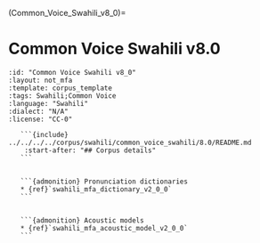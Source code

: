 
(Common_Voice_Swahili_v8_0)=
# Common Voice Swahili v8.0

``````{corpus} Common Voice Swahili v8.0
:id: "Common Voice Swahili v8_0"
:layout: not_mfa
:template: corpus_template
:tags: Swahili;Common Voice
:language: "Swahili"
:dialect: "N/A"
:license: "CC-0"

   ```{include} ../../../../corpus/swahili/common_voice_swahili/8.0/README.md
    :start-after: "## Corpus details"
   ```


   ```{admonition} Pronunciation dictionaries
   * {ref}`swahili_mfa_dictionary_v2_0_0`
   ```


   ```{admonition} Acoustic models
   * {ref}`swahili_mfa_acoustic_model_v2_0_0`
   ```
``````
